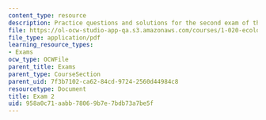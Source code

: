```yaml
---
content_type: resource
description: Practice questions and solutions for the second exam of the course.
file: https://ol-ocw-studio-app-qa.s3.amazonaws.com/courses/1-020-ecology-ii-engineering-for-sustainability-spring-2008/958a0c71aabb78069b7e7bdb73a7be5f_practice2.pdf
file_type: application/pdf
learning_resource_types:
- Exams
ocw_type: OCWFile
parent_title: Exams
parent_type: CourseSection
parent_uid: 7f3b7102-ca62-84cd-9724-2560d44984c8
resourcetype: Document
title: Exam 2
uid: 958a0c71-aabb-7806-9b7e-7bdb73a7be5f
---
```

